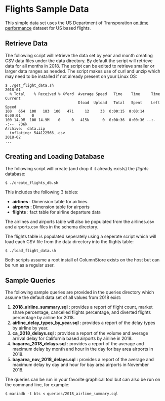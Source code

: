 # Flights Sample Data
This simple data set uses the US Department of Transporation [on time performance](https://www.transtats.bts.gov/DL_SelectFields.asp?Table_ID=236&DB_Short_Name=On-Time) dataset for US based flights.

## Retrieve Data
The following script will retrieve the data set by year and month creating CSV data files under the data directory. By default the script will retrieve data for all months in 2018. The script can be edited to retrieve smaller or larger data ranges as needed. The script makes use of curl and unzip which may need to be installed if not already present on your Linux OS:
```
$ ./get_flight_data.sh
2018-01
  % Total    % Received % Xferd  Average Speed   Time    Time     Time  Current
                                 Dload  Upload   Total   Spent    Left  Speed
100   654  100   183  100   471     12     33  0:00:15  0:00:14  0:00:01     0
100 14.9M  100 14.9M    0     0   415k      0  0:00:36  0:00:36 --:--:--  736k
Archive:  data.zip
  inflating: 544122566_.csv
2018-02
...
```

## Creating and Loading Database
The following script will create (and drop if it already exists) the *flights* database:
```
$ ./create_flights_db.sh
```
This includes the following 3 tables:

*   **airlines** : Dimension table for airlines
*   **airports** : Dimension table for airports
*   **flights** : fact table for airline departure data

The airlines and airports table will also be populated from the airlines.csv and airports.csv files in the schema directory.

The flights table is populated seperately using a seperate script which will load each CSV file from the data directory into the flights table:
```
$ ./load_flight_data.sh
```

Both scripts assume a root install of ColumnStore exists on the host but can be run as a regular user.

## Sample Queries
The following sample queries are provided in the queries directory which assume the default data set of all values from 2018 exist:

1.  **2018_airline_summary.sql** : provides a report of flight count, market share percentage, cancelled flights percentage, and diverted flights percentage by airline for 2018.
2.  **airline_delay_types_by_year.sql** : provides a report of the delay types by airline by year.
3.  **ca_2018_delays.sql** : provides a report of the volume and average arrival delay for California based airports by airline in 2018.
4.  **bayarea_2018_delays.sql** : provides a report of the average and maximum delay by month and hour in the day for bay area airports in 2018.
5.  **bayarea_nov_2018_delays.sql** : provides a report of the average and maximum delay by day and hour for bay area airports in November 2018.

The queries can be run in your favorite graphical tool but can also be run on the command line, for example:
```
$ mariadb -t bts < queries/2018_airline_summary.sql
```
